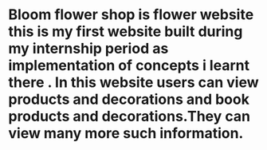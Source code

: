 #   Bloom flower shop is flower website this is my first website built during my internship period as implementation of concepts i learnt there . In this website users can view products and decorations and book products and decorations.They can view many more such information.
